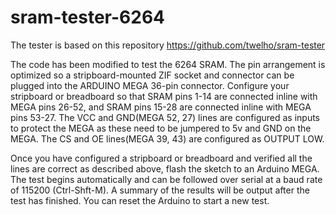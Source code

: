 # sram-tester-6264

The tester is based on this repository
https://github.com/twelho/sram-tester

The code has been modified to test the 6264 SRAM.  The pin arrangement is optimized so a stripboard-mounted ZIF socket and connector can be plugged into the ARDUINO MEGA 36-pin connector.  Configure your stripboard or breadboard so that SRAM pins 1-14 are connected inline with MEGA pins 26-52, and SRAM pins 15-28 are connected inline with MEGA pins 53-27.  The VCC and GND(MEGA 52, 27) lines are configured as inputs to protect the MEGA as these need to be jumpered to 5v and GND on the MEGA.  The CS and OE lines(MEGA 39, 43) are configured as OUTPUT LOW.

Once you have configured a stripboard or breadboard and verified all the lines are correct as described above, flash the sketch to an Arduino MEGA. The test begins automatically and can be followed over serial at a baud rate of 115200 (Ctrl-Shft-M). A summary of the results will be output after the test has finished. You can reset the Arduino to start a new test.

